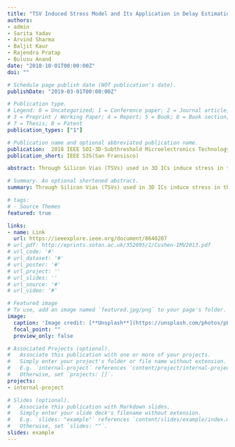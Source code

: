 ```yaml
---
title: "TSV Induced Stress Model and Its Application in Delay Estimation "
authors:
- admin
- Sarita Yadav
- Arvind Sharma
- Baljit Kaur
- Rajendra Pratap
- Bulusu Anand
date: "2018-10-01T00:00:00Z"
doi: ""

# Schedule page publish date (NOT publication's date).
publishDate: "2019-03-01T00:00:00Z"

# Publication type.
# Legend: 0 = Uncategorized; 1 = Conference paper; 2 = Journal article;
# 3 = Preprint / Working Paper; 4 = Report; 5 = Book; 6 = Book section;
# 7 = Thesis; 8 = Patent
publication_types: ["1"]

# Publication name and optional abbreviated publication name.
publication:  2018 IEEE SOI-3D-Subthreshold Microelectronics Technology Unified Conference (S3S)
publication_short: IEEE S3S(San Fransisco)

abstract: Through Silicon Vias (TSVs) used in 3D ICs induce stress in the silicon wafer. This stress causes variations in the mobility and threshold voltage depending upon the value of various stress components, which in turn affects the propagation delay of logic gates. In this paper, a complete methodology is developed for modeling the variation of an inverter and a 2-input NAND gate delay at any point (r, θ) around a TSV. Analytical models for stress variations are developed, subsequently, the corresponding variations in mobility and threshold voltage are modeled. These variations are translated into the delay variations using the timing models developed. We show that due to TSV induced stress an Inverter and NAND gate delay varies around 20%. The proposed model predicts this variability with a maximum error of around 9%.

# Summary. An optional shortened abstract.
summary: Through Silicon Vias (TSVs) used in 3D ICs induce stress in the silicon wafer. This stress causes variations in the mobility and threshold voltage depending upon the value of various stress components, which in turn affects the propagation delay of logic gates.

# tags:
# - Source Themes
featured: true

links:
- name: Link
  url: https://ieeexplore.ieee.org/document/8640207
# url_pdf: http://eprints.soton.ac.uk/352095/1/Cushen-IMV2013.pdf
# url_code: '#'
# url_dataset: '#'
# url_poster: '#'
# url_project: ''
# url_slides: ''
# url_source: '#'
# url_video: '#'

# Featured image
# To use, add an image named `featured.jpg/png` to your page's folder. 
image:
  caption: 'Image credit: [**Unsplash**](https://unsplash.com/photos/pLCdAaMFLTE)'
  focal_point: ""
  preview_only: false

# Associated Projects (optional).
#   Associate this publication with one or more of your projects.
#   Simply enter your project's folder or file name without extension.
#   E.g. `internal-project` references `content/project/internal-project/index.md`.
#   Otherwise, set `projects: []`.
projects:
- internal-project

# Slides (optional).
#   Associate this publication with Markdown slides.
#   Simply enter your slide deck's filename without extension.
#   E.g. `slides: "example"` references `content/slides/example/index.md`.
#   Otherwise, set `slides: ""`.
slides: example
---
```


<!-- {{% alert note %}}
Click the *Cite* button above to demo the feature to enable visitors to import publication metadata into their reference management software.
{{% /alert %}}

{{% alert note %}}
Click the *Slides* button above to demo Academic's Markdown slides feature.
{{% /alert %}} -->

<!-- Supplementary notes can be added here, including [code and math](https://sourcethemes.com/academic/docs/writing-markdown-latex/). -->

